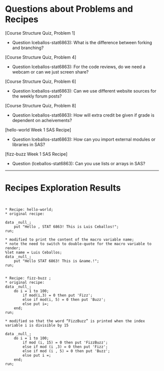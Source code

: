 
# Questions about Problems and Recipes



[Course Structure Quiz, Problem 1]
* Question lceballos-stat6863): What is the difference between forking and branching?



[Course Structure Quiz, Problem 4]
* Question lceballos-stat6863): For the code reviews, do we need a webcam or can we just screen share?



[Course Structure Quiz, Problem 6]
* Question lceballos-stat6863): Can we use different website sources for the weekly forum posts?



[Course Structure Quiz, Problem 8]
* Question lceballos-stat6863): How will extra credit be given if grade is dependent on acheivements?


[hello-world Week 1 SAS Recipe]
* Question lceballos-stat6863): How can you import external modules or libraries in SAS?



[fizz-buzz Week 1 SAS Recipe]
* Question (lceballos-stat6863): Can you use lists or arrays in SAS?



***



# Recipes Exploration Results



```


* Recipe: hello-world;
* original recipe:

data _null_;
    put "Hello , STAT 6863! This is Luis Ceballos!";
run;

* modified to print the content of the macro variable name;
* note the need to switch to double-quote for the macro variable to render;
%let name = Luis Ceballos;
data _null_;
    put "Hello STAT 6863! This is &name.!";
run;


* Recipe: fizz-buzz ;
* original recipe:
data _null_;
    do i = 1 to 100;
        if mod(i,3) = 0 then put 'Fizz';
        else if mod(i, 5) = 0 then put 'Buzz';
        else put i=;
    end;
run;

* modified so that the word “FizzBuzz” is printed when the index variable i is divisible by 15

data _null_;
    do i = 1 to 100;
        if mod (i, 15) = 0 then put 'FizzBuzz';
        else if mod (i ,3) = 0 then put 'Fizz';
        else if mod (i , 5) = 0 then put 'Buzz';
        else put i =;
    end;
run;



```
